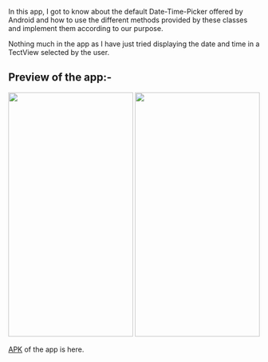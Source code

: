 In this app, I got to know about the default Date-Time-Picker offered by Android and how to use the different methods provided by these classes and implement them according to our purpose.

Nothing much in the app as I have just tried displaying the date and time in a TectView selected by the user.
## Preview of the app:-
<img src="https://user-images.githubusercontent.com/66427936/129733265-0047fbef-cd6c-4b87-aecf-3f838ea43cd4.jpeg" width="250" height="490"> <img src="https://user-images.githubusercontent.com/66427936/129733278-ebda281f-c840-4148-b181-af3aa91f3768.jpeg" width="250" height="490">

[APK](https://github.com/mitali-1703/AndroidProjects/releases/download/project15/app-debug.apk) of the app is here.
